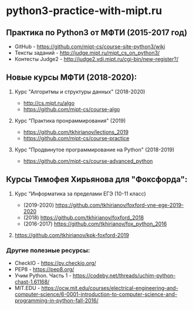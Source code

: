 # python3-practice-with-mipt.ru
## Практика по Python3 от МФТИ (2015-2017 год)
- GitHub - https://github.com/mipt-cs/course-site-python3/wiki
- Тексты заданий - http://judge.mipt.ru/mipt_cs_on_python3/
- Контесты Judge2 - http://judge2.vdi.mipt.ru/cgi-bin/new-register?/

## Новые курсы МФТИ (2018-2020):
1) Курс "Алгоритмы и структуры данных" (2018-2020)
    - http://cs.mipt.ru/algo
    - https://github.com/mipt-cs/course-algo

2) Курс "Практика пронраммирования" (2019)
    - https://github.com/tkhirianov/lections_2019
    - https://github.com/mipt-cs/course-practice

3) Курс "Продвинутое программирование на Python" (2018-2019)
    - https://github.com/mipt-cs/course-advanced_python

##  Курсы Тимофея Хирьянова для "Фоксфорда":
1) Курс "Информатика за пределами ЕГЭ (10-11 класс) 
    - (2019-2020) https://github.com/tkhirianov/foxford-vne-ege-2019-2020
    - (2018) https://github.com/tkhirianov/foxford_2018 
    - (2016-2017) https://github.com/tkhirianov/fox_python_2016 

2) https://github.com/tkhirianov/kpk-foxford-2019


### Другие полезные ресурсы:
- CheckIO - https://py.checkio.org/
- PEP8 - https://pep8.org/
- Учим Python. Часть 1 - https://codeby.net/threads/uchim-python-chast-1.61168/ 
- MIT.EDU - https://ocw.mit.edu/courses/electrical-engineering-and-computer-science/6-0001-introduction-to-computer-science-and-programming-in-python-fall-2016/
